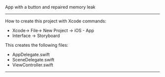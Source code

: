 App with a button and repaired memory leak

- - - -

How to create this project with Xcode commands:

* Xcode-> File-> New Project -> iOS - App
* Interface -> Storyboard

This creates the following files:

* AppDelegate.swift
* SceneDelegate.swift
* ViewController.swift

- - - -
